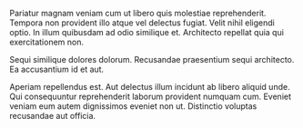 Pariatur magnam veniam cum ut libero quis molestiae reprehenderit. Tempora non provident illo atque vel delectus fugiat. Velit nihil eligendi optio. In illum quibusdam ad odio similique et. Architecto repellat quia qui exercitationem non.
 Sequi similique dolores dolorum. Recusandae praesentium sequi architecto. Ea accusantium id et aut.
 Aperiam repellendus est. Aut delectus illum incidunt ab libero aliquid unde. Qui consequuntur reprehenderit laborum provident numquam cum. Eveniet veniam eum autem dignissimos eveniet non ut. Distinctio voluptas recusandae aut officia.